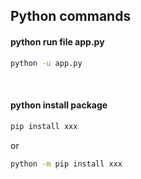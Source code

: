 ## Python commands


#### python run file app.py

```bash
python -u app.py
```
</br>

#### python install package

```bash
pip install xxx
```
or
```bash
python -m pip install xxx
```
</br>